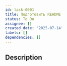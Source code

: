 ```yaml
---
id: task-0001
title: Подготовить README
status: To Do
assignee: []
created_date: '2025-07-14'
labels: []
dependencies: []
---
```


## Description
